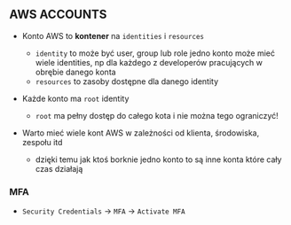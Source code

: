 ## AWS ACCOUNTS

-	Konto AWS to **kontener** na `identities` i `resources`
	-	`identity` to może być user, group lub role
		jedno konto może mieć wiele identities, np dla każdego z developerów pracujących w obrębie danego konta
	- `resources` to zasoby dostępne dla danego identity

- Każde konto ma `root` identity
	-	`root` ma pełny dostęp do całego kota i nie można tego ograniczyć!

- Warto mieć wiele kont AWS w zależności od klienta, środowiska, zespołu itd
	-	 dzięki temu jak ktoś borknie jedno konto to są inne konta które cały czas działają 

### MFA

-	`Security Credentials` -> `MFA` -> `Activate MFA`

